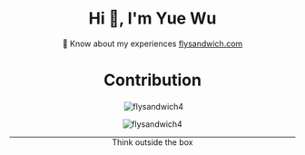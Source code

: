 <div>
  <h1 align="center">Hi 👋, I'm Yue Wu</h1>
  
  <p align="center"> 📄 Know about my experiences <a href="https://flysandwich.com">flysandwich.com</a></p>
</div>


<h1 align="center"> Contribution </h1>
<p align="center">&nbsp;<img align="center" src="https://github-readme-stats.vercel.app/api?username=flysandwich4&show_icons=true&locale=en&theme=dark" alt="flysandwich4" /></p>

<p align="center"><img align="center" src="https://github-readme-streak-stats.herokuapp.com/?user=flysandwich4&theme=dark" alt="flysandwich4" /></p>

<hr style="margin:0; border-radius:2px; border-color: black;"> </hr>
<div align="center"> Think outside the box </div>
